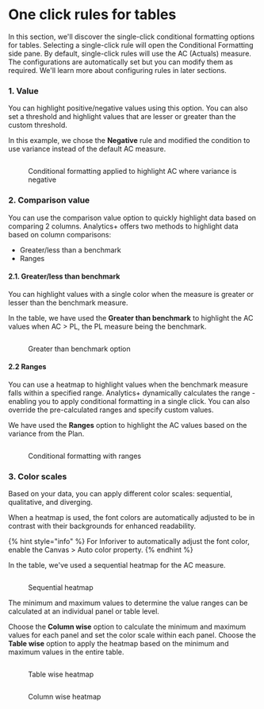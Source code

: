 # One click rules for tables

In this section, we'll discover the single-click conditional formatting options for tables. Selecting a single-click rule will open the Conditional Formatting side pane. By default, single-click rules will use the AC (Actuals) measure. The configurations are automatically set but you can modify them as required. We'll learn more about configuring rules in later sections.

### 1. Value

You can highlight positive/negative values using this option. You can also set a threshold and highlight values that are lesser or greater than the custom threshold.

In this example, we chose the **Negative** rule and modified the condition to use variance instead of the default AC measure.&#x20;

<figure><img src="../../../.gitbook/assets/image (990).png" alt=""><figcaption><p>Conditional formatting applied to highlight AC where variance is negative</p></figcaption></figure>

### 2. Comparison value

You can use the comparison value option to quickly highlight data based on comparing 2 columns. Analytics+ offers two methods to highlight data based on column comparisons:

* Greater/less than a benchmark
* Ranges

#### 2.1. Greater/less than benchmark

You can highlight values with a single color when the measure is greater or lesser than the benchmark measure.&#x20;

In the table, we have used the **Greater than benchmark** to highlight the AC values when AC > PL, the PL measure being the benchmark.

<figure><img src="../../../.gitbook/assets/image (992).png" alt=""><figcaption><p>Greater than benchmark option</p></figcaption></figure>

#### 2.2 Ranges

You can use a heatmap to highlight values when the benchmark measure falls within a specified range.  Analytics+ dynamically calculates the range - enabling you to apply conditional formatting in a single click. You can also override the pre-calculated ranges and specify custom values.

We have used the **Ranges** option to highlight the AC values based on the variance from the Plan.

<figure><img src="../../../.gitbook/assets/image (993).png" alt=""><figcaption><p>Conditional formatting with ranges</p></figcaption></figure>

### 3. Color scales

Based on your data, you can apply different color scales: sequential, qualitative, and diverging.&#x20;

When a heatmap is used, the font colors are automatically adjusted to be in contrast with their backgrounds for enhanced readability.

{% hint style="info" %}
For Inforiver to automatically adjust the font color, enable the Canvas > Auto color property.
{% endhint %}

In the table, we've used a sequential heatmap for the AC measure.

<figure><img src="../../../.gitbook/assets/image (995).png" alt=""><figcaption><p>Sequential heatmap</p></figcaption></figure>

The minimum and maximum values to determine the value ranges can be calculated at an individual panel or table level.

Choose the **Column wise** option to calculate the minimum and maximum values for each panel and set the color scale within each panel. Choose the **Table wise** option to apply the heatmap based on the minimum and maximum values in the entire table.

<div><figure><img src="../../../.gitbook/assets/image (1503).png" alt=""><figcaption><p>Table wise heatmap</p></figcaption></figure> <figure><img src="../../../.gitbook/assets/2024-05-22_11h41_45.png" alt=""><figcaption><p>Column wise heatmap</p></figcaption></figure></div>
